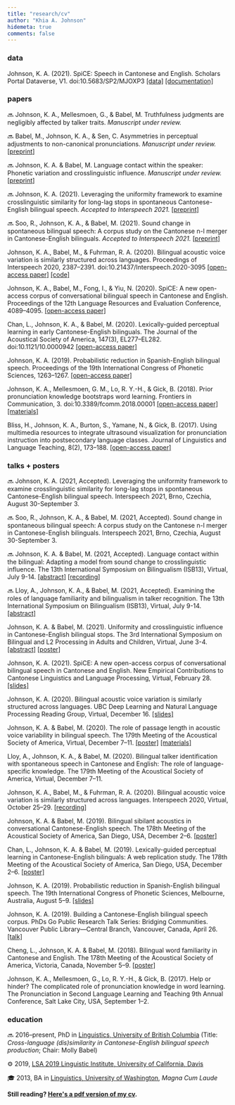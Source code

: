 ```yaml
---
title: "research/cv"
author: "Khia A. Johnson"
hidemeta: true
comments: false
---
```


### data

Johnson, K. A. (2021). SpiCE: Speech in Cantonese and English. Scholars Portal Dataverse, V1. doi:10.5683/SP2/MJOXP3 [[data]](https://doi.org/10.5683/SP2/MJOXP3) [[documentation]](https://spice-corpus.readthedocs.io/) 

### papers

🔜 Johnson, K. A., Mellesmoen, G., & Babel, M. Truthfulness judgments are negligibly affected by talker traits. *Manuscript under review.*

🔜 Babel, M., Johnson, K. A., & Sen, C. Asymmetries in perceptual adjustments to non-canonical pronunciations. *Manuscript under review.* [[preprint]](https://osf.io/vdpbr/)

🔜 Johnson, K. A. & Babel, M. Language contact within the speaker: Phonetic variation and crosslinguistic influence. *Manuscript under review.* [[preprint]](https://osf.io/jhsfc/)

🔜 Johnson, K. A. (2021). Leveraging the uniformity framework to examine crosslinguistic similarity for long-lag stops in spontaneous Cantonese-English bilingual speech. *Accepted to Interspeech 2021.* [[preprint]](https://osf.io/4p23e/)

🔜 Soo, R., Johnson, K. A., & Babel, M. (2021). Sound change in spontaneous bilingual speech: A corpus study on the Cantonese n-l merger in Cantonese-English bilinguals. *Accepted to Interspeech 2021.* [[preprint]](https://osf.io/9c3w6/)

Johnson, K. A., Babel, M., & Fuhrman, R. A. (2020). Bilingual acoustic voice variation is similarly structured across languages. Proceedings of Interspeech 2020, 2387–2391. doi:10.21437/Interspeech.2020-3095 [[open-access paper]](https://doi.org/10.21437/Interspeech.2020-3095) [[code]](https://osf.io/b6hpx/)

Johnson, K. A., Babel, M., Fong, I., & Yiu, N. (2020). SpiCE: A new open-access corpus of conversational bilingual speech in Cantonese and English. Proceedings of the 12th Language Resources and Evaluation Conference, 4089–4095. [[open-access paper]](https://www.aclweb.org/anthology/2020.lrec-1.503)

Chan, L., Johnson, K. A., & Babel, M. (2020). Lexically-guided perceptual learning in early Cantonese-English bilinguals. The Journal of the Acoustical Society of America, 147(3), EL277–EL282. doi:10.1121/10.0000942 [[open-access paper]](https://asa.scitation.org/doi/full/10.1121/10.0000942)

Johnson, K. A. (2019). Probabilistic reduction in Spanish-English bilingual speech. Proceedings of the 19th International Congress of Phonetic Sciences, 1263–1267. [[open-access paper]](http://www.assta.org/proceedings/ICPhS2019/papers/ICPhS_1312.pdf)

Johnson, K. A., Mellesmoen, G. M., Lo, R. Y.-H., & Gick, B. (2018). Prior pronunciation knowledge bootstraps word learning. Frontiers in Communication, 3. doi:10.3389/fcomm.2018.00001 [[open-access paper]](https://doi.org/10.3389/fcomm.2018.00001) [[materials]](https://osf.io/h2pgm/)

Bliss, H., Johnson, K. A., Burton, S., Yamane, N., & Gick, B. (2017). Using multimedia resources to integrate ultrasound visualization for pronunciation instruction into postsecondary language classes. Journal of Linguistics and Language Teaching, 8(2), 173–188. [[open-access paper]](https://sites.google.com/site/linguisticsandlanguageteaching/home-1/volume-8-2017-issue-2/volume-8-2017-issue-2---article-bliss-et-al)

### talks + posters

🔜 Johnson, K. A. (2021, Accepted). Leveraging the uniformity framework to examine crosslinguistic similarity for long-lag stops in spontaneous Cantonese-English bilingual speech. Interspeech 2021, Brno, Czechia, August 30-September 3.

🔜 Soo, R., Johnson, K. A., & Babel, M. (2021, Accepted). Sound change in spontaneous bilingual speech: A corpus study on the Cantonese n-l merger in Cantonese-English bilinguals. Interspeech 2021, Brno, Czechia, August 30-September 3.

🔜 Johnson, K. A. & Babel, M. (2021, Accepted). Language contact within the bilingual: Adapting a model from sound change to crosslinguistic influence. The 13th International Symposium on Bilingualism (ISB13), Virtual, July 9-14. [[abstract]](/pdfs/johnson-babel-isb13-abstract.pdf) [[recording]](https://youtu.be/gXXJ88Rwy3Y)

🔜 Lloy, A., Johnson, K. A., & Babel, M. (2021, Accepted). Examining the roles of language familiarity and bilingualism in talker recognition. The 13th International Symposium on Bilingualism (ISB13), Virtual, July 9-14. [[abstract]](/pdfs/lloy-johnson-babel-isb13-abstract.pdf)

Johnson, K. A. & Babel, M. (2021). Uniformity and crosslinguistic influence in Cantonese-English bilingual stops. The 3rd International Symposium on Bilingual and L2 Processing in Adults and Children, Virtual, June 3-4. [[abstract]](/pdfs/johnson-babel-isbpac3-abstract.pdf) [[poster]](/pdfs/johnson-babel-isbpac3-poster.pdf)

Johnson, K. A. (2021). SpiCE: A new open-access corpus of conversational bilingual speech in Cantonese and English. New Empirical Contributions to Cantonese Linguistics and Language Processing, Virtual, February 28. [[slides]](/pdfs/johnson-cantonese-workshop-2021.pdf)

Johnson, K. A. (2020). Bilingual acoustic voice variation is similarly structured across languages. UBC Deep Learning and Natural Language Processing Reading Group, Virtual, December 16. [[slides]](/pdfs/johnson-ubc-dl-nlp-slides-2020.pdf)

Johnson, K. A. & Babel, M. (2020). The role of passage length in acoustic voice variability in bilingual speech. The 179th Meeting of the Acoustical Society of America, Virtual, December 7–11. [[poster]](/pdfs/johnson-babel-asa179-poster.pdf) [[materials]](https://osf.io/b6hpx/) 

Lloy, A., Johnson, K. A., & Babel, M. (2020). Bilingual talker identification with spontaneous speech in Cantonese and English: The role of language-specific knowledge. The 179th Meeting of the Acoustical Society of America, Virtual, December 7–11.

Johnson, K. A., Babel, M., & Fuhrman, R. A. (2020). Bilingual acoustic voice variation is similarly structured across languages. Interspeech 2020, Virtual, October 25–29. [[recording]](https://youtu.be/vhRuEWEIRao)

Johnson, K. A. & Babel, M. (2019). Bilingual sibilant acoustics in conversational Cantonese-English speech. The 178th Meeting of the Acoustical Society of America, San Diego, USA, December 2–6. [[poster]](/pdfs/johnson-babel-asa178-poster.pdf)

Chan, L., Johnson, K. A. & Babel, M. (2019). Lexically-guided perceptual learning in Cantonese-English bilinguals: A web replication study. The 178th Meeting of the Acoustical Society of America, San Diego, USA, December 2–6. [[poster]](/pdfs/chan-johnson-babel-asa178-poster.pdf)

Johnson, K. A. (2019). Probabilistic reduction in Spanish-English bilingual speech. The 19th International Congress of Phonetic Sciences, Melbourne, Australia, August 5–9. [[slides]](/pdfs/johnson-icphs2019-slides.pdf)

Johnson, K. A. (2019). Building a Cantonese-English bilingual speech corpus. PhDs Go Public Research Talk Series: Bridging Communities. Vancouver Public Library—Central Branch, Vancouver, Canada, April 26. [[talk]](https://youtu.be/lMAhAQfaOlE)

Cheng, L., Johnson, K. A. & Babel, M. (2018). Bilingual word familiarity in Cantonese and English. The 178th Meeting of the Acoustical Society of America, Victoria, Canada, November 5–9. [[poster]](/pdfs/cheng-johnson-babel-asa176-poster.pdf)

Johnson, K. A., Mellesmoen, G., Lo, R. Y.-H., & Gick, B. (2017). Help or hinder? The complicated role of pronunciation knowledge in word learning. The Pronunciation in Second Language Learning and Teaching 9th Annual Conference, Salt Lake City, USA,
September 1–2.

### education

🔜 2016–present, PhD in [Linguistics, University of British Columbia](https://linguistics.ubc.ca/) (Title: *Cross-language (dis)similarity in Cantonese-English bilingual speech production*; Chair: Molly Babel)

⚙️ 2019, [LSA 2019 Linguistic Institute, University of California, Davis](https://lsa2019.ucdavis.edu/)

🎓 2013, BA in [Linguistics, University of Washington](https://linguistics.washington.edu/), *Magna Cum Laude*


**Still reading? [Here's a pdf version of my cv](/pdfs/johnson-cv.pdf).**